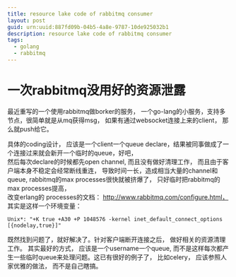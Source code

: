 ```yaml
---
title: resource lake code of rabbitmq consumer
layout: post
guid: urn:uuid:887fd09b-04b5-4a8e-9787-10de925032b1
description: resource lake code of rabbitmq consumer
tags:
  - golang
  - rabbitmq
---
```


# 一次rabbitmq没用好的资源泄露

最近重写的一个使用rabbitmq做borker的服务， 一个go-lang的小服务，支持多节点，很简单就是从mq获得msg， 如果有通过websocket连接上来的client， 那么就push给它。  

具体的coding设计， 应该是一个client一个queue declare，结果被同事做成了一个连接过来就会新开一个临时的queue，好吧，  
然后每次declare的时候都先open channel, 而且没有做好清理工作， 而且由于客户端本身不稳定会经常断线重连， 导致时间一长，造成相当大量的channel和queue, rabbitmq的max processes很快就被挤爆了， 只好临时把rabbitmq的max processes提高，  
改变erlang的 processes的文档： http://www.rabbitmq.com/configure.html， 其实是这样一个环境变量：
```
Unix*: "+K true +A30 +P 1048576 -kernel inet_default_connect_options [{nodelay,true}]"
```
既然找到问题了，就好解决了。针对客户端断开连接之后， 做好相关的资源清理工作。
其实最好的方式， 应该是一个username一个queue, 而不是这样每次都产生一些临时queue来处理问题。这已有很好的例子了， 比如celery， 应该参照人家优雅的做法， 而不是自己瞎搞。   
